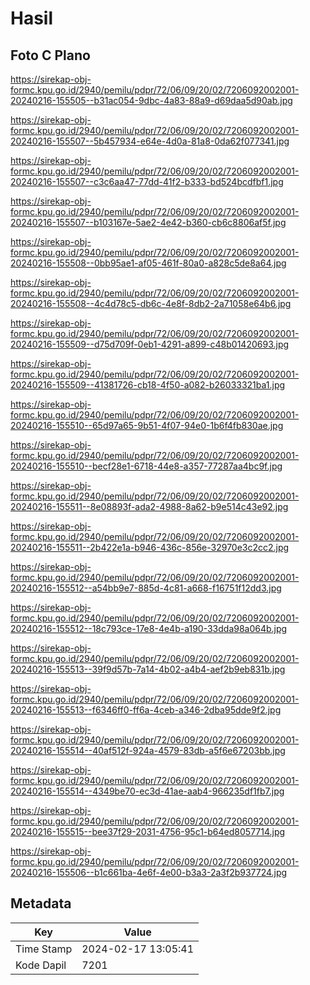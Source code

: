 # Hasil

## Foto C Plano

https://sirekap-obj-formc.kpu.go.id/2940/pemilu/pdpr/72/06/09/20/02/7206092002001-20240216-155505--b31ac054-9dbc-4a83-88a9-d69daa5d90ab.jpg

https://sirekap-obj-formc.kpu.go.id/2940/pemilu/pdpr/72/06/09/20/02/7206092002001-20240216-155507--5b457934-e64e-4d0a-81a8-0da62f077341.jpg

https://sirekap-obj-formc.kpu.go.id/2940/pemilu/pdpr/72/06/09/20/02/7206092002001-20240216-155507--c3c6aa47-77dd-41f2-b333-bd524bcdfbf1.jpg

https://sirekap-obj-formc.kpu.go.id/2940/pemilu/pdpr/72/06/09/20/02/7206092002001-20240216-155507--b103167e-5ae2-4e42-b360-cb6c8806af5f.jpg

https://sirekap-obj-formc.kpu.go.id/2940/pemilu/pdpr/72/06/09/20/02/7206092002001-20240216-155508--0bb95ae1-af05-461f-80a0-a828c5de8a64.jpg

https://sirekap-obj-formc.kpu.go.id/2940/pemilu/pdpr/72/06/09/20/02/7206092002001-20240216-155508--4c4d78c5-db6c-4e8f-8db2-2a71058e64b6.jpg

https://sirekap-obj-formc.kpu.go.id/2940/pemilu/pdpr/72/06/09/20/02/7206092002001-20240216-155509--d75d709f-0eb1-4291-a899-c48b01420693.jpg

https://sirekap-obj-formc.kpu.go.id/2940/pemilu/pdpr/72/06/09/20/02/7206092002001-20240216-155509--41381726-cb18-4f50-a082-b26033321ba1.jpg

https://sirekap-obj-formc.kpu.go.id/2940/pemilu/pdpr/72/06/09/20/02/7206092002001-20240216-155510--65d97a65-9b51-4f07-94e0-1b6f4fb830ae.jpg

https://sirekap-obj-formc.kpu.go.id/2940/pemilu/pdpr/72/06/09/20/02/7206092002001-20240216-155510--becf28e1-6718-44e8-a357-77287aa4bc9f.jpg

https://sirekap-obj-formc.kpu.go.id/2940/pemilu/pdpr/72/06/09/20/02/7206092002001-20240216-155511--8e08893f-ada2-4988-8a62-b9e514c43e92.jpg

https://sirekap-obj-formc.kpu.go.id/2940/pemilu/pdpr/72/06/09/20/02/7206092002001-20240216-155511--2b422e1a-b946-436c-856e-32970e3c2cc2.jpg

https://sirekap-obj-formc.kpu.go.id/2940/pemilu/pdpr/72/06/09/20/02/7206092002001-20240216-155512--a54bb9e7-885d-4c81-a668-f16751f12dd3.jpg

https://sirekap-obj-formc.kpu.go.id/2940/pemilu/pdpr/72/06/09/20/02/7206092002001-20240216-155512--18c793ce-17e8-4e4b-a190-33dda98a064b.jpg

https://sirekap-obj-formc.kpu.go.id/2940/pemilu/pdpr/72/06/09/20/02/7206092002001-20240216-155513--39f9d57b-7a14-4b02-a4b4-aef2b9eb831b.jpg

https://sirekap-obj-formc.kpu.go.id/2940/pemilu/pdpr/72/06/09/20/02/7206092002001-20240216-155513--f6346ff0-ff6a-4ceb-a346-2dba95dde9f2.jpg

https://sirekap-obj-formc.kpu.go.id/2940/pemilu/pdpr/72/06/09/20/02/7206092002001-20240216-155514--40af512f-924a-4579-83db-a5f6e67203bb.jpg

https://sirekap-obj-formc.kpu.go.id/2940/pemilu/pdpr/72/06/09/20/02/7206092002001-20240216-155514--4349be70-ec3d-41ae-aab4-966235df1fb7.jpg

https://sirekap-obj-formc.kpu.go.id/2940/pemilu/pdpr/72/06/09/20/02/7206092002001-20240216-155515--bee37f29-2031-4756-95c1-b64ed8057714.jpg

https://sirekap-obj-formc.kpu.go.id/2940/pemilu/pdpr/72/06/09/20/02/7206092002001-20240216-155506--b1c661ba-4e6f-4e00-b3a3-2a3f2b937724.jpg


## Metadata

| Key        | Value               |
| ---------- | ------------------- |
| Time Stamp | 2024-02-17 13:05:41 |
| Kode Dapil | 7201                |



